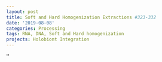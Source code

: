 ```yaml
---
layout: post
title: Soft and Hard Homogenization Extractions #323-332
date: '2019-08-08'
categories: Processing
tags: RNA, DNA, Soft and Hard homogenization
projects: Holobiont Integration
---
```



''



